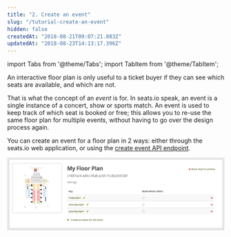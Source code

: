 ```yaml
---
title: "2. Create an event"
slug: "/tutorial-create-an-event"
hidden: false
createdAt: "2018-08-21T09:07:21.083Z"
updatedAt: "2018-08-23T14:13:17.396Z"
---
```


import Tabs from '@theme/Tabs';
import TabItem from '@theme/TabItem';

An interactive floor plan is only useful to a ticket buyer if they can see which seats are available, and which are not. 

That is what the concept of an *event* is for. 
In seats.io speak, an event is a single instance of a concert, show or sports match. An event is used to keep track of which seat is booked or free; this allows you to re-use the same floor plan for multiple events, without having to go over the design process again.

You can create an event for a floor plan in 2 ways: either through the seats.io web application, or using the [create event API endpoint](api-create-an-event).


![Screenshot 2018-08-21 11.46.50.png](/img/readme/Screenshot-2018-08-21-11.46.50.png)
